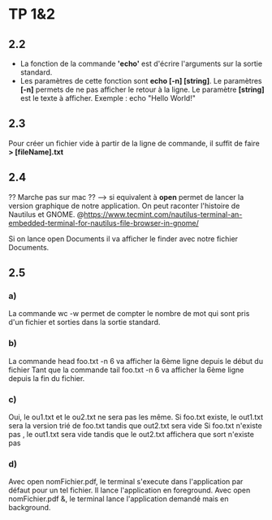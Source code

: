 # TP 1&2

## 2.2
* La fonction de la commande __'echo'__ est d'écrire l'arguments sur la sortie standard.
* Les paramètres de cette fonction sont __echo [-n] [string]__.
Le paramètres __[-n]__ permets de ne pas afficher le retour à la ligne.
Le paramètre __[string]__ est le texte à afficher.
Exemple : echo "Hello World!"

## 2.3
Pour créer un fichier vide à partir de la ligne de commande, il suffit de faire __> [fileName].txt__

## 2.4
?? Marche pas sur mac ??
--> si equivalent à __open__ permet de lancer la version graphique de notre application. On peut raconter l'histoire de Nautilus et GNOME. @https://www.tecmint.com/nautilus-terminal-an-embedded-terminal-for-nautilus-file-browser-in-gnome/

Si on lance open Documents il va afficher le finder avec notre fichier Documents.

## 2.5
### a)
La commande wc -w permet de compter le nombre de mot qui sont pris d'un fichier et sorties dans la sortie standard.

### b)
La commande head foo.txt -n 6 va afficher la 6ème ligne depuis le début du fichier
Tant que la commande tail foo.txt -n 6 va afficher la 6ème ligne depuis la fin du fichier.

### c)
Oui, le ou1.txt et le ou2.txt ne sera pas les même.
Si foo.txt existe, le out1.txt sera la version trié de foo.txt tandis que out2.txt sera vide
Si foo.txt n'existe pas , le out1.txt sera vide tandis que le out2.txt affichera que sort n'existe pas

### d)
Avec open nomFichier.pdf, le terminal s'execute dans l'application par défaut pour un tel fichier. Il lance l'application en foreground.
Avec open nomFichier.pdf &, le terminal lance l'application demandé mais en background.
